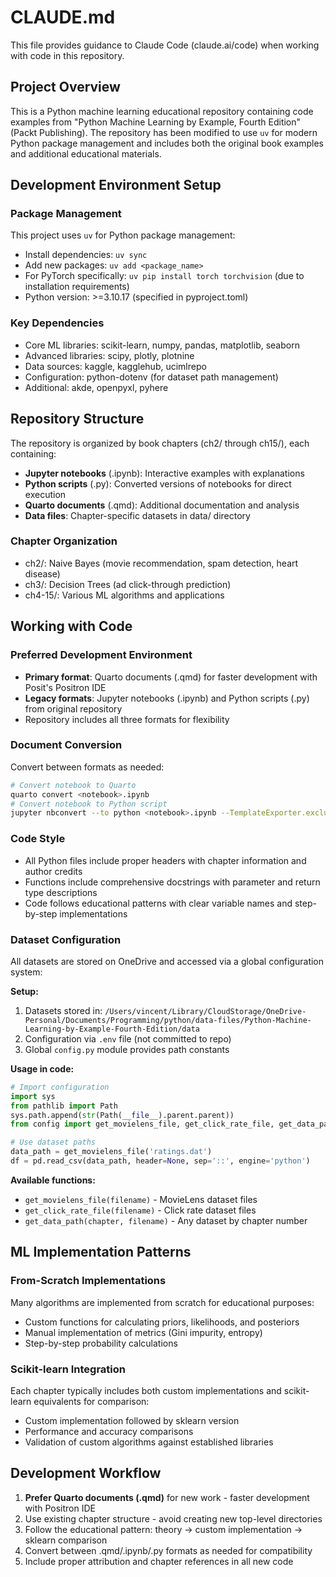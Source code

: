 # CLAUDE.md

This file provides guidance to Claude Code (claude.ai/code) when working with code in this repository.

## Project Overview

This is a Python machine learning educational repository containing code examples from "Python Machine Learning by Example, Fourth Edition" (Packt Publishing). The repository has been modified to use `uv` for modern Python package management and includes both the original book examples and additional educational materials.

## Development Environment Setup

### Package Management
This project uses `uv` for Python package management:
- Install dependencies: `uv sync`
- Add new packages: `uv add <package_name>`
- For PyTorch specifically: `uv pip install torch torchvision` (due to installation requirements)
- Python version: >=3.10.17 (specified in pyproject.toml)

### Key Dependencies
- Core ML libraries: scikit-learn, numpy, pandas, matplotlib, seaborn
- Advanced libraries: scipy, plotly, plotnine
- Data sources: kaggle, kagglehub, ucimlrepo
- Configuration: python-dotenv (for dataset path management)
- Additional: akde, openpyxl, pyhere

## Repository Structure

The repository is organized by book chapters (ch2/ through ch15/), each containing:
- **Jupyter notebooks** (.ipynb): Interactive examples with explanations
- **Python scripts** (.py): Converted versions of notebooks for direct execution
- **Quarto documents** (.qmd): Additional documentation and analysis
- **Data files**: Chapter-specific datasets in data/ directory

### Chapter Organization
- ch2/: Naive Bayes (movie recommendation, spam detection, heart disease)
- ch3/: Decision Trees (ad click-through prediction)
- ch4-15/: Various ML algorithms and applications

## Working with Code

### Preferred Development Environment
- **Primary format**: Quarto documents (.qmd) for faster development with Posit's Positron IDE
- **Legacy formats**: Jupyter notebooks (.ipynb) and Python scripts (.py) from original repository
- Repository includes all three formats for flexibility

### Document Conversion
Convert between formats as needed:
```bash
# Convert notebook to Quarto
quarto convert <notebook>.ipynb
# Convert notebook to Python script
jupyter nbconvert --to python <notebook>.ipynb --TemplateExporter.exclude_input_prompt=True
```

### Code Style
- All Python files include proper headers with chapter information and author credits
- Functions include comprehensive docstrings with parameter and return type descriptions
- Code follows educational patterns with clear variable names and step-by-step implementations

### Dataset Configuration
All datasets are stored on OneDrive and accessed via a global configuration system:

**Setup:**
1. Datasets stored in: `/Users/vincent/Library/CloudStorage/OneDrive-Personal/Documents/Programming/python/data-files/Python-Machine-Learning-by-Example-Fourth-Edition/data`
2. Configuration via `.env` file (not committed to repo)
3. Global `config.py` module provides path constants

**Usage in code:**
```python
# Import configuration
import sys
from pathlib import Path
sys.path.append(str(Path(__file__).parent.parent))
from config import get_movielens_file, get_click_rate_file, get_data_path

# Use dataset paths
data_path = get_movielens_file('ratings.dat')
df = pd.read_csv(data_path, header=None, sep='::', engine='python')
```

**Available functions:**
- `get_movielens_file(filename)` - MovieLens dataset files
- `get_click_rate_file(filename)` - Click rate dataset files  
- `get_data_path(chapter, filename)` - Any dataset by chapter number

## ML Implementation Patterns

### From-Scratch Implementations
Many algorithms are implemented from scratch for educational purposes:
- Custom functions for calculating priors, likelihoods, and posteriors
- Manual implementation of metrics (Gini impurity, entropy)
- Step-by-step probability calculations

### Scikit-learn Integration
Each chapter typically includes both custom implementations and scikit-learn equivalents for comparison:
- Custom implementation followed by sklearn version
- Performance and accuracy comparisons
- Validation of custom algorithms against established libraries

## Development Workflow

1. **Prefer Quarto documents (.qmd)** for new work - faster development with Positron IDE
2. Use existing chapter structure - avoid creating new top-level directories  
3. Follow the educational pattern: theory → custom implementation → sklearn comparison
4. Convert between .qmd/.ipynb/.py formats as needed for compatibility
5. Include proper attribution and chapter references in all new code